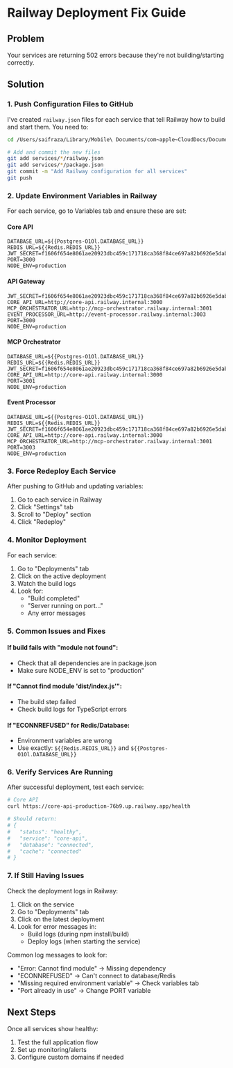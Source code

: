 # Railway Deployment Fix Guide

## Problem
Your services are returning 502 errors because they're not building/starting correctly.

## Solution

### 1. Push Configuration Files to GitHub

I've created `railway.json` files for each service that tell Railway how to build and start them. You need to:

```bash
cd /Users/saifraza/Library/Mobile\ Documents/com~apple~CloudDocs/Documents/Ethanol\ /Final\ documents\ /300/code/ERP_MSPIL/modern-erp

# Add and commit the new files
git add services/*/railway.json
git add services/*/package.json
git commit -m "Add Railway configuration for all services"
git push
```

### 2. Update Environment Variables in Railway

For each service, go to Variables tab and ensure these are set:

#### Core API
```
DATABASE_URL=${{Postgres-O1Ol.DATABASE_URL}}
REDIS_URL=${{Redis.REDIS_URL}}
JWT_SECRET=f1606f654e8061ae20923dbc459c171718ca368f84ce697a82b6926e5dabd07f
PORT=3000
NODE_ENV=production
```

#### API Gateway
```
JWT_SECRET=f1606f654e8061ae20923dbc459c171718ca368f84ce697a82b6926e5dabd07f
CORE_API_URL=http://core-api.railway.internal:3000
MCP_ORCHESTRATOR_URL=http://mcp-orchestrator.railway.internal:3001
EVENT_PROCESSOR_URL=http://event-processor.railway.internal:3003
PORT=3000
NODE_ENV=production
```

#### MCP Orchestrator
```
DATABASE_URL=${{Postgres-O1Ol.DATABASE_URL}}
REDIS_URL=${{Redis.REDIS_URL}}
JWT_SECRET=f1606f654e8061ae20923dbc459c171718ca368f84ce697a82b6926e5dabd07f
CORE_API_URL=http://core-api.railway.internal:3000
PORT=3001
NODE_ENV=production
```

#### Event Processor
```
DATABASE_URL=${{Postgres-O1Ol.DATABASE_URL}}
REDIS_URL=${{Redis.REDIS_URL}}
JWT_SECRET=f1606f654e8061ae20923dbc459c171718ca368f84ce697a82b6926e5dabd07f
CORE_API_URL=http://core-api.railway.internal:3000
MCP_ORCHESTRATOR_URL=http://mcp-orchestrator.railway.internal:3001
PORT=3003
NODE_ENV=production
```

### 3. Force Redeploy Each Service

After pushing to GitHub and updating variables:

1. Go to each service in Railway
2. Click "Settings" tab
3. Scroll to "Deploy" section
4. Click "Redeploy"

### 4. Monitor Deployment

For each service:
1. Go to "Deployments" tab
2. Click on the active deployment
3. Watch the build logs
4. Look for:
   - "Build completed"
   - "Server running on port..."
   - Any error messages

### 5. Common Issues and Fixes

#### If build fails with "module not found":
- Check that all dependencies are in package.json
- Make sure NODE_ENV is set to "production"

#### If "Cannot find module 'dist/index.js'":
- The build step failed
- Check build logs for TypeScript errors

#### If "ECONNREFUSED" for Redis/Database:
- Environment variables are wrong
- Use exactly: `${{Redis.REDIS_URL}}` and `${{Postgres-O1Ol.DATABASE_URL}}`

### 6. Verify Services Are Running

After successful deployment, test each service:

```bash
# Core API
curl https://core-api-production-76b9.up.railway.app/health

# Should return:
# {
#   "status": "healthy",
#   "service": "core-api",
#   "database": "connected",
#   "cache": "connected"
# }
```

### 7. If Still Having Issues

Check the deployment logs in Railway:
1. Click on the service
2. Go to "Deployments" tab
3. Click on the latest deployment
4. Look for error messages in:
   - Build logs (during npm install/build)
   - Deploy logs (when starting the service)

Common log messages to look for:
- "Error: Cannot find module" → Missing dependency
- "ECONNREFUSED" → Can't connect to database/Redis
- "Missing required environment variable" → Check variables tab
- "Port already in use" → Change PORT variable

## Next Steps

Once all services show healthy:
1. Test the full application flow
2. Set up monitoring/alerts
3. Configure custom domains if needed